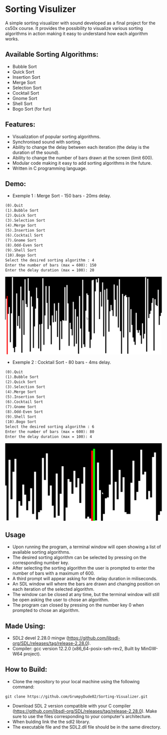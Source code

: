 # Sorting Visulizer

A simple sorting visualizer with sound developed as a final project for the cs50x course. It provides the possibility to visualize various sorting algorithms in action making it easy to understand how each algorithm works.

## Available Sorting Algorithms:

- Bubble Sort
- Quick Sort
- Insertion Sort
- Merge Sort
- Selection Sort
- Cocktail Sort
- Gnome Sort
- Shell Sort
- Bogo Sort (for fun)

## Features:

- Visualization of popular sorting algorithms.
- Synchronised sound with sorting.
- Ability to change the delay between each iteration (the delay is the duration of the sound).
- Ability to change the number of bars drawn at the screen (limit 600).
- Modular code making it easy to add sorting algorithms in the future.
- Written in C programming language.

## Demo:

- Exemple 1 : Merge Sort - 150 bars - 20ms delay.

```
(0).Quit
(1).Bubble Sort
(2).Quick Sort
(3).Selection Sort
(4).Merge Sort
(5).Insertion Sort
(6).Cocktail Sort
(7).Gnome Sort
(8).Odd-Even Sort
(9).Shell Sort
(10).Bogo Sort
Select the desired sorting algorithm : 4
Enter the number of bars (max = 600): 150
Enter the delay duration (max = 100): 20
```

[//]:#![](https://github.com/Sorting-Visulizer/gifs/merge_sort_demo.gif)
![](/gifs/merge_sort_demo.gif)

- Exemple 2 : Cocktail Sort - 80 bars - 4ms delay.

```
(0).Quit
(1).Bubble Sort
(2).Quick Sort
(3).Selection Sort
(4).Merge Sort
(5).Insertion Sort
(6).Cocktail Sort
(7).Gnome Sort
(8).Odd-Even Sort
(9).Shell Sort
(10).Bogo Sort
Select the desired sorting algorithm : 6
Enter the number of bars (max = 600): 80
Enter the delay duration (max = 100): 4
```

[//]:#![](https://github.com/Sorting-Visulizer/gifs/cocktail_sort_demo.gif)
![](/gifs/cocktail_sort_demo.gif)

## Usage

- Upon running the program, a terminal window will open showing a list of available sorting algorithms.
- The desired sorting algorithm can be selected by pressing on the corresponding number key.
- After selecting the sorting algorithm the user is prompted to enter the number of bars with a maximum of 600.
- A third prompt will appear asking for the delay duration in miliseconds.
- An SDL window will where the bars are drawn and changing position on each iteration of the selected algorithm.
- The window can be closed at any time, but the terminal window will still be open asking the user to chose an algorithm.
- The program can closed by pressing on the number key 0 when prompted to chose an algorithm.

## Made Using:

- SDL2 devel 2.28.0 mingw (https://github.com/libsdl-org/SDL/releases/tag/release-2.28.0).
- Compiler: gcc version 12.2.0 (x86_64-posix-seh-rev2, Built by MinGW-W64 project).

## How to Build:

- Clone the repository to your local machine using the following command:

```
git clone https://github.com/GrumpyDude02/Sorting-Visualizer.git
```

- Download SDL 2 version compatible with your C compiler (https://github.com/libsdl-org/SDL/releases/tag/release-2.28.0). Make sure to use the files corresponding to your computer's architecture.
- When bulding link the the sdl2 library.
- The executable file and the SDL2.dll file should be in the same directory.
